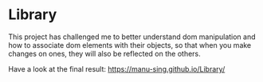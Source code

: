 # Library

This project has challenged me to better understand dom manipulation and how to associate dom elements with their objects, so that when you make changes on ones, they will also be reflected on the others.

Have a look at the final result: https://manu-sing.github.io/Library/